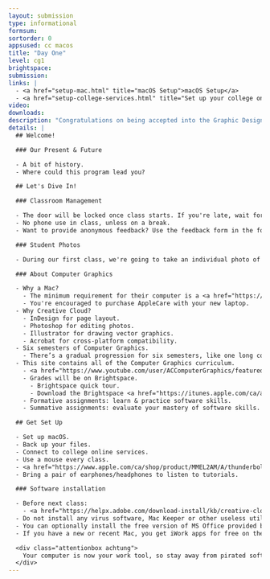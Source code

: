 ```yaml
---
layout: submission
type: informational
formsum:
sortorder: 0
appsused: cc macos
title: "Day One"
level: cg1
brightspace:
submission:
links: |
  - <a href="setup-mac.html" title="macOS Setup">macOS Setup</a>
  - <a href="setup-college-services.html" title="Set up your college online services">Setup College Services</a>
video: 
downloads:
description: "Congratulations on being accepted into the Graphic Design program at Algonquin College. We have a number of topics to cover in our first Computer Graphics class."
details: |
  ## Welcome!

  ### Our Present & Future

  - A bit of history.
  - Where could this program lead you?

  ## Let's Dive In!

  ### Classroom Management

  - The door will be locked once class starts. If you're late, wait for a break before coming in.
  - No phone use in class, unless on a break.
  - Want to provide anonymous feedback? Use the feedback form in the footer.

  ### Student Photos

  - During our first class, we're going to take an individual photo of each of you for our faculty records.

  ### About Computer Graphics

  - Why a Mac?
    - The minimum requirement for their computer is a <a href="https://www.apple.com/ca_edu_107689/shop/buy-mac/macbook-pro/15-inch" title="Apple.com: education pricing on the 15&quot; MacBook Pro" target="_blank">15” Retina MacBook Pro</a>.
    - You're encouraged to purchase AppleCare with your new laptop.
  - Why Creative Cloud?
    - InDesign for page layout.
    - Photoshop for editing photos.
    - Illustrator for drawing vector graphics.
    - Acrobat for cross-platform compatibility.
  - Six semesters of Computer Graphics.
    - There’s a gradual progression for six semesters, like one long course.
  - This site contains all of the Computer Graphics curriculum.
    - <a href="https://www.youtube.com/user/ACComputerGraphics/featured" title="Computer Graphics YouTube Channel" target="_blank">CG YouTube Channel</a>.
    - Grades will be on Brightspace.
      - Brightspace quick tour.
      - Download the Brightspace <a href="https://itunes.apple.com/ca/app/brightspace-pulse/id1001688546?mt=8" alt:="Brightspace for iOS" target="_blank">app for iOS</a> or <a href="https://play.google.com/store/apps/details?id=com.d2l.brightspace.student.android&amp;hl=en" alt:="Brightspace for Android" target="_blank">for Android</a>.
    - Formative assignments: learn & practice software skills.
    - Summative assignments: evaluate your mastery of software skills.

  ## Get Set Up

  - Set up macOS.
  - Back up your files.
  - Connect to college online services.
  - Use a mouse every class.
  - <a href="https://www.apple.com/ca/shop/product/MMEL2AM/A/thunderbolt-3-usb-c-to-thunderbolt-2-adapter" title="Thunderbolt 3 USB-C to Thunderbolt 2 adaptor" target="_blank">Purchase this adaptor</a> to connect to displays.
  - Bring a pair of earphones/headphones to listen to tutorials.

  ### Software installation

  - Before next class:
    - <a href="https://helpx.adobe.com/download-install/kb/creative-cloud-desktop-app-download.html" alt:="Install Adobe Desktop App" target="_blank">Install Creative Cloud</a> applications listed above. If you already have them, apply any available updates.
  - Do not install any virus software, Mac Keeper or other useless utilities.
  - You can optionally install the free version of MS Office provided by the College.
  - If you have a new or recent Mac, you get iWork apps for free on the Mac App Store.

  <div class="attentionbox achtung">
    Your computer is now your work tool, so stay away from pirated software.
  </div>
---
```

